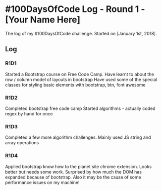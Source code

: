 # #100DaysOfCode Log - Round 1 - [Your Name Here]

The log of my #100DaysOfCode challenge. Started on [January 1st, 2018].

## Log

### R1D1 
Started a Bootstrap course on Free Code Camp.
Have learnt to about the row / column model of layouts in bootstrap
Have used some of the special classes for styling basic elements with bootstrap, btn, font awesome

### R1D2

Completed bootstrap free code camp
Started algorithms - actually coded regex by hand for once

### R1D3

Completed a few more algorithm challenges. Mainly used JS string and array operations

### R1D4

Applied bootstrap know how to the planet site chrome extension. Looks better but needs some work. Surprised by how much the DOM has expanded because of bootstrap. Also it may be the cause of some performance issues on my machine!
